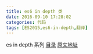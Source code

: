 ```yaml
---
title: es6 in depth 类
date: 2016-09-10 17:28:02
categories: 代码
tags: [ES2015,es6-in-depth,翻译]
---
```

es in depth 系列 [目录](/2016/09/10/es6-in-depth-content/) [原文地址](https://hacks.mozilla.org/category/es6-in-depth/)